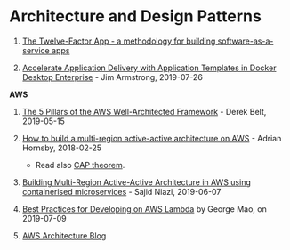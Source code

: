 # Architecture and Design Patterns

1. [The Twelve-Factor App - a methodology for building software-as-a-service apps](
https://12factor.net/)

1. [Accelerate Application Delivery with Application Templates in Docker Desktop Enterprise](
https://blog.docker.com/2019/07/application-templates-docker-desktop-enterprise/
) - Jim Armstrong, 2019-07-26


**AWS**

1. [The 5 Pillars of the AWS Well-Architected Framework](
https://aws.amazon.com/blogs/apn/the-5-pillars-of-the-aws-well-architected-framework/
) - Derek Belt, 2019-05-15

1. [How to build a multi-region active-active architecture on AWS](
https://read.acloud.guru/why-and-how-do-we-build-a-multi-region-active-active-architecture-6d81acb7d208
) - Adrian Hornsby, 2018-02-25
    - Read also [CAP theorem](https://en.wikipedia.org/wiki/CAP_theorem).

1. [Building Multi-Region Active-Active Architecture in AWS using containerised microservices](
https://medium.com/@sajidniazi/building-multi-region-active-active-architecture-in-aws-using-containerised-microservices-7b1d40a7063f
) - Sajid Niazi, 2019-06-07

1. [Best Practices for Developing on AWS Lambda](
https://aws.amazon.com/blogs/architecture/best-practices-for-developing-on-aws-lambda/
) by George Mao, on 2019-07-09

1. [AWS Architecture Blog](
https://aws.amazon.com/blogs/architecture/
)